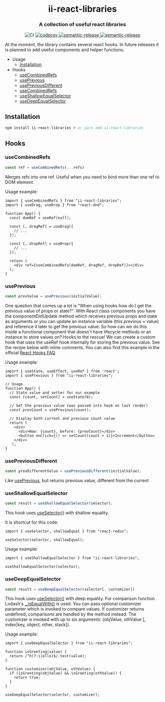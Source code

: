 <h1 align="center">ii-react-libraries</h1>

<h3 align="center">

A collection of useful react libraries

</h3>

<p align="center">
    <img alt="CI" src="https://github.com/ildar-icoosoft/react-libraries/workflows/CI/badge.svg">
    <a href="https://codecov.io/gh/ildar-icoosoft/react-libraries">
        <img alt="codecov" src="https://codecov.io/gh/ildar-icoosoft/react-libraries/branch/master/graph/badge.svg?token=G34ATTWUCT">
    </a>
    <a href="https://github.com/semantic-release/semantic-release">
        <img alt="semantic-release" src="https://img.shields.io/badge/%20%20%F0%9F%93%A6%F0%9F%9A%80-semantic--release-e10079.svg">
    </a>
    <a href="https://www.npmjs.com/package/ii-react-libraries">
        <img alt="semantic-release" src="https://img.shields.io/npm/v/ii-react-libraries">
    </a>
</p>

At the moment, the library contains several react hooks. In future releases it is planned to add useful components and helper functions.

- Usage
  - [Installation](#installation)
- Hooks
  - [useCombinedRefs](#useCombinedRefs)
  - [usePrevious](#usePrevious)
  - [usePreviousDifferent](#usePreviousDifferent)
  - [useCombinedRefs](#useCombinedRefs)
  - [useShallowEqualSelector](#useShallowEqualSelector)
  - [useDeepEqualSelector](#useDeepEqualSelector)
  
## Installation

```bash
npm install ii-react-libraries # or yarn add ii-react-libraries
```  

## Hooks

### useCombinedRefs

```javascript
const ref = useCombinedRefs(...refs)
```

Merges refs into one ref. Useful when you need to bind more than one ref to DOM element.

Usage example:

```JSX
import { useCombinedRefs } from "ii-react-libraries";
import { useDrag, useDrop } from "react-dnd";

function App() {
  const domRef = useRef(null);

  const [, dragRef] = useDrag({
    // ...
  });

  const [, dropRef] = useDrop({
    // ...
  });

  return (
    <div ref={useCombinedRefs(domRef, dragRef, dropRef)}></div>
  );
}
```  

### usePrevious 

```javascript
const prevValue = usePrevious(initialValue);
```

One question that comes up a lot is "When using hooks how do I get the previous value of props or state?". 
With React class components you have the componentDidUpdate method which receives previous props and state
as arguments or you can update an instance variable (this.previous = value) and reference it later to get
the previous value. So how can we do this inside a functional component that doesn't have lifecycle methods
or an instance to store values on? Hooks to the rescue! We can create a custom hook that uses the useRef hook
internally for storing the previous value. See the recipe below with inline comments. You can also find this
example in the official [React Hooks FAQ](https://reactjs.org/docs/hooks-faq.html#how-to-get-the-previous-props-or-state).

Usage example:

```JSX
import { useState, useEffect, useRef } from 'react';
import { usePrevious } from "ii-react-libraries";

// Usage
function App() {
  // State value and setter for our example
  const [count, setCount] = useState(0);
  
  // Get the previous value (was passed into hook on last render)
  const prevCount = usePrevious(count);
  
  // Display both current and previous count value
  return (
    <div>
      <div>Now: {count}, before: {prevCount}</div>
      <button onClick={() => setCount(count + 1)}>Increment</button>
    </div>
   );
}
```

### usePreviousDifferent 

```javascript
const prevDifferentValue = usePreviousDifferent(initialValue);
```

Like [usePrevious](#usePrevious), but returns previous value, different from the current

### useShallowEqualSelector 

```javascript
const result = useShallowEqualSelector(selector);
```

This hook uses [useSelector()](https://react-redux.js.org/api/hooks#useselector) with shallow equality.
 
It is shortcut for this code:

```JSX
import { useSelector, shallowEqual } from "react-redux";

useSelector(selector, shallowEqual);
```

Usage example:

```JSX
import { useShallowEqualSelector } from "ii-react-libraries";

useShallowEqualSelector(selector);
```

### useDeepEqualSelector

```javascript
const result = useDeepEqualSelector(selector[, customizer])
```

This hook uses [useSelector()](https://react-redux.js.org/api/hooks#useselector) with deep equality.
For comparison function Lodash's [_.isEqualWith()](https://lodash.com/docs/4.17.15#isEqualWith) is used.
You can pass optional customizer parameter which is invoked to compare values. If customizer returns undefined, comparisons are handled by the method instead. The customizer is invoked with up to six arguments: (objValue, othValue [, index|key, object, other, stack]).

Usage example:
  
```JSX
import { useDeepEqualSelector } from "ii-react-libraries";

function isGreeting(value) {
  return /^h(?:i|ello)$/.test(value);
}

function customizer(objValue, othValue) {
  if (isGreeting(objValue) && isGreeting(othValue)) {
    return true;
  }
}

useDeepEqualSelector(selector, customizer);
```
